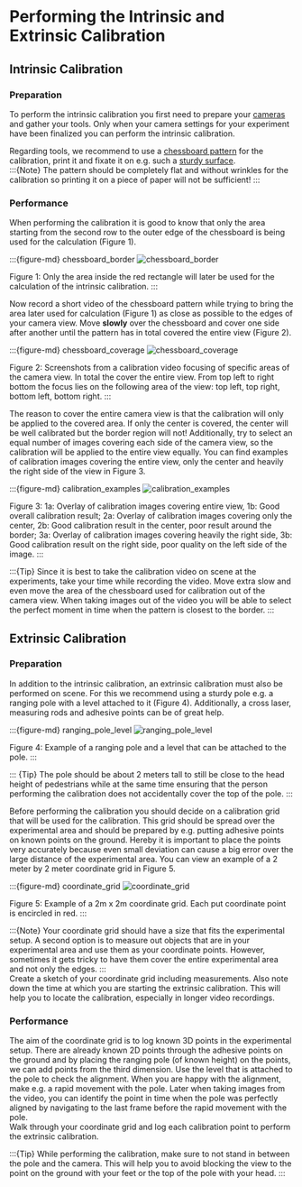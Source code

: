 # Performing the Intrinsic and Extrinsic Calibration

## Intrinsic Calibration

### Preparation

To perform the intrinsic calibration you first need to prepare your [cameras](/planning/camera.md) and gather your tools.
Only when your camera settings for your experiment have been finalized you can perform the intrinsic calibration.

Regarding tools, we recommend to use a [chessboard pattern](https://jugit.fz-juelich.de/ped-dyn-emp/petrack/-/wikis/uploads/79770f9bbf41b6bebe9aeabfa5e10e05/pattern.pdf)
for the calibration, print it and fixate it on e.g. such a [sturdy surface](https://en.wikipedia.org/wiki/Sandwich_panel).
<br>
:::{Note}
The pattern should be completely flat and without wrinkles for the calibration so printing it on a piece of paper will not
be sufficient!
:::

### Performance

When performing the calibration it is good to know that only the area starting from the second row to the outer edge of  the chessboard is being used for the calculation (Figure 1).

:::{figure-md} chessboard_border
![chessboard_border](images/chessboard_border.jpg)

Figure 1: Only the area inside the red rectangle will later be used for the calculation of the intrinsic calibration.
:::

Now record a short video of the chessboard pattern while trying to bring the area later used for calculation (Figure 1) as close as possible to the edges of your camera view. Move **slowly** over the chessboard and cover one side after another until the pattern has in total covered the entire view (Figure 2).

:::{figure-md} chessboard_coverage
![chessboard_coverage](images/chessboard_coverage.jpg)

Figure 2: Screenshots from a calibration video focusing of specific areas of the camera view. In total the cover the entire view. From top left to right bottom the focus lies on the following area of the view: top left, top right, bottom left, bottom right.
:::

The reason to cover the entire camera view is that the calibration will only be applied to the covered area. If only the center is covered, the center will be well calibrated but the border region will not!
Additionally, try to select an equal number of images covering each side of the camera view, so the calibration will be applied to the entire view equally. You can find examples of calibration images covering the entire view, only the center and heavily the right side of the view in Figure 3.

:::{figure-md} calibration_examples
![calibration_examples](images/calibration_examples.jpg)

Figure 3: 1a: Overlay of calibration images covering entire view, 1b: Good overall calibration result; 2a: Overlay of calibration images covering only the center, 2b: Good calibration result in the center, poor result around the border;
3a: Overlay of calibration images covering heavily the right side, 3b: Good calibration result on the right side,
poor quality on the left side of the image.
:::

:::{Tip}
Since it is best to take the calibration video on scene at the experiments, take your time while recording the video. Move extra slow and even move the area of the chessboard used for calibration out of the camera view. When taking images out of the video you will be able to select the perfect moment in time when the pattern is closest to the border.
:::

## Extrinsic Calibration

###  Preparation

In addition to the intrinsic calibration, an extrinsic calibration must also be performed on scene. For this we recommend using a sturdy pole e.g. a ranging pole with a level attached to it (Figure 4). Additionally, a cross laser, measuring rods and adhesive points can be of great help.

:::{figure-md} ranging_pole_level
![ranging_pole_level](images/ranging_pole_level.png)

Figure 4: Example of a ranging pole and a level that can be attached to the pole.
:::

::: {Tip}
The pole should be about 2 meters tall to still be close to the head height of pedestrians while at the same time ensuring that the person performing the calibration does not accidentally cover the top of the pole.
:::

Before performing the calibration you should decide on a calibration grid that will be used for the calibration. This grid should be spread over the experimental area and should be prepared by e.g. putting adhesive points on known points on the ground. Hereby it is important to place the points very accurately because even small deviation can cause a big error over the large distance of the experimental area. You can view an example of a 2 meter by 2 meter coordinate grid in Figure 5.

:::{figure-md} coordinate_grid
![coordinate_grid](images/coordinate_grid.png)

Figure 5: Example of a 2m x 2m coordinate grid. Each put coordinate point is encircled in red.
:::

:::{Note}
Your coordinate grid should have a size that fits the experimental setup. A second option is to measure out objects that are in your experimental area and use them as your coordinate points. However, sometimes it gets tricky to have them cover the entire experimental area and not only the edges.
:::
<br>
Create a sketch of your coordinate grid including measurements. Also note down the time at which you are starting the extrinsic calibration. This will help you to locate the calibration, especially in longer video recordings.

### Performance

The aim of the coordinate grid is to log known 3D points in the experimental setup. There are already known 2D points through the adhesive points on the ground and by placing the ranging pole (of known height) on the points, we can add points from the third dimension.
Use the level that is attached to the pole to check the alignment. When you are happy with the alignment, make e.g. a rapid movement with the pole. Later when taking images from the video, you can identify the point in time when the pole was perfectly aligned by navigating to the last frame before the rapid movement with the pole.
<br>
Walk through your coordinate grid and log each calibration point to perform the extrinsic calibration.

:::{Tip}
While performing the calibration, make sure to not stand in between the pole and the camera.
This will help you to avoid blocking the view to the point on the ground with your feet or the top of the pole with your head.
:::

